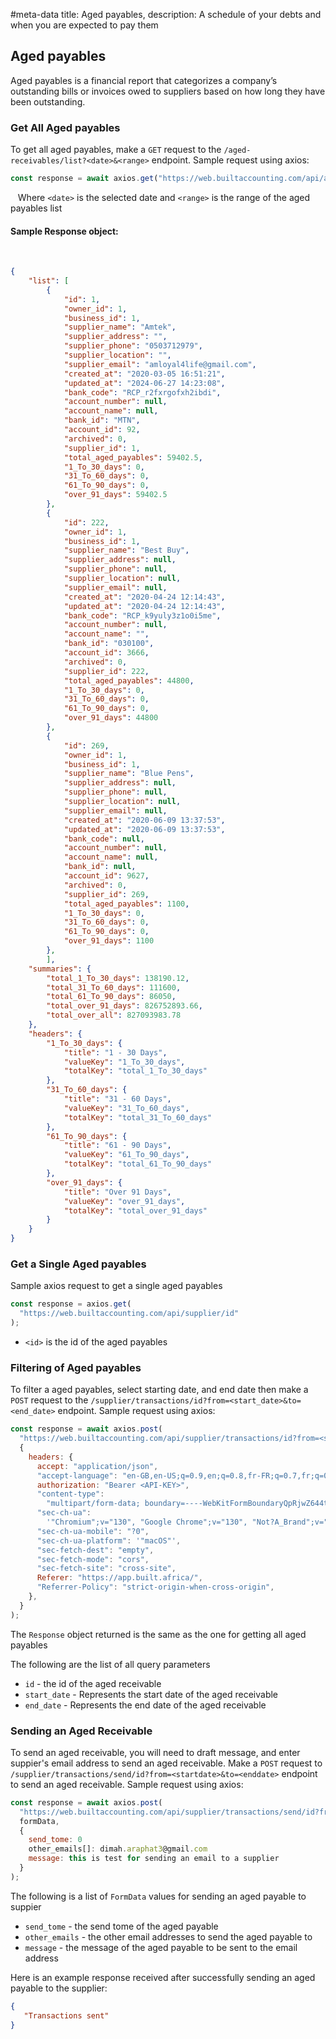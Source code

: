 #meta-data title: Aged payables, description: A schedule of your debts and when you are expected to pay them

## Aged payables

Aged payables is a financial report that categorizes a company’s outstanding bills or invoices owed to suppliers based on how long they have been outstanding.

### Get All Aged payables

To get all aged payables, make a `GET` request to the `/aged-receivables/list?<date>&<range>` endpoint. Sample request using axios:

```js
const response = await axios.get("https://web.builtaccounting.com/api/aged-receivables/list?<date>&<range>");
```
  
Where `<date>` is the selected date and `<range>` is the range of the aged payables list

#### Sample Response object:
    
```json
{
    "list": [
        {
            "id": 1,
            "owner_id": 1,
            "business_id": 1,
            "supplier_name": "Amtek",
            "supplier_address": "",
            "supplier_phone": "0503712979",
            "supplier_location": "",
            "supplier_email": "amloyal4life@gmail.com",
            "created_at": "2020-03-05 16:51:21",
            "updated_at": "2024-06-27 14:23:08",
            "bank_code": "RCP_r2fxrgofxh2ibdi",
            "account_number": null,
            "account_name": null,
            "bank_id": "MTN",
            "account_id": 92,
            "archived": 0,
            "supplier_id": 1,
            "total_aged_payables": 59402.5,
            "1_To_30_days": 0,
            "31_To_60_days": 0,
            "61_To_90_days": 0,
            "over_91_days": 59402.5
        },
        {
            "id": 222,
            "owner_id": 1,
            "business_id": 1,
            "supplier_name": "Best Buy",
            "supplier_address": null,
            "supplier_phone": null,
            "supplier_location": null,
            "supplier_email": null,
            "created_at": "2020-04-24 12:14:43",
            "updated_at": "2020-04-24 12:14:43",
            "bank_code": "RCP_k9yuly3z1o0i5me",
            "account_number": null,
            "account_name": "",
            "bank_id": "030100",
            "account_id": 3666,
            "archived": 0,
            "supplier_id": 222,
            "total_aged_payables": 44800,
            "1_To_30_days": 0,
            "31_To_60_days": 0,
            "61_To_90_days": 0,
            "over_91_days": 44800
        },
        {
            "id": 269,
            "owner_id": 1,
            "business_id": 1,
            "supplier_name": "Blue Pens",
            "supplier_address": null,
            "supplier_phone": null,
            "supplier_location": null,
            "supplier_email": null,
            "created_at": "2020-06-09 13:37:53",
            "updated_at": "2020-06-09 13:37:53",
            "bank_code": null,
            "account_number": null,
            "account_name": null,
            "bank_id": null,
            "account_id": 9627,
            "archived": 0,
            "supplier_id": 269,
            "total_aged_payables": 1100,
            "1_To_30_days": 0,
            "31_To_60_days": 0,
            "61_To_90_days": 0,
            "over_91_days": 1100
        },
        ],
    "summaries": {
        "total_1_To_30_days": 138190.12,
        "total_31_To_60_days": 111600,
        "total_61_To_90_days": 86050,
        "total_over_91_days": 826752893.66,
        "total_over_all": 827093983.78
    },
    "headers": {
        "1_To_30_days": {
            "title": "1 - 30 Days",
            "valueKey": "1_To_30_days",
            "totalKey": "total_1_To_30_days"
        },
        "31_To_60_days": {
            "title": "31 - 60 Days",
            "valueKey": "31_To_60_days",
            "totalKey": "total_31_To_60_days"
        },
        "61_To_90_days": {
            "title": "61 - 90 Days",
            "valueKey": "61_To_90_days",
            "totalKey": "total_61_To_90_days"
        },
        "over_91_days": {
            "title": "Over 91 Days",
            "valueKey": "over_91_days",
            "totalKey": "total_over_91_days"
        }
    }
}
```

### Get a Single Aged payables

Sample axios request to get a single aged payables

```js
const response = axios.get(
  "https://web.builtaccounting.com/api/supplier/id"
);
```

- `<id>` is the id of the aged payables

### Filtering of Aged payables

To filter a aged payables, select starting date, and end date then make a `POST` request to the `/supplier/transactions/id?from=<start_date>&to=<end_date>` endpoint. Sample request using axios:

```js
const response = await axios.post(
  "https://web.builtaccounting.com/api/supplier/transactions/id?from=<start_date>&to=<end_date>",
  {
    headers: {
      accept: "application/json",
      "accept-language": "en-GB,en-US;q=0.9,en;q=0.8,fr-FR;q=0.7,fr;q=0.6",
      authorization: "Bearer <API-KEY>",
      "content-type":
        "multipart/form-data; boundary=----WebKitFormBoundaryQpRjwZ644tDgqgnd",
      "sec-ch-ua":
        '"Chromium";v="130", "Google Chrome";v="130", "Not?A_Brand";v="99"',
      "sec-ch-ua-mobile": "?0",
      "sec-ch-ua-platform": '"macOS"',
      "sec-fetch-dest": "empty",
      "sec-fetch-mode": "cors",
      "sec-fetch-site": "cross-site",
      Referer: "https://app.built.africa/",
      "Referrer-Policy": "strict-origin-when-cross-origin",
    },
  }
);
```

The `Response` object returned is the same as the one for getting all aged payables

The following are the list of all query parameters

- `id` - the id of the aged receivable
- `start_date` - Represents the start date of the aged receivable
- `end_date` - Represents the end date of the aged receivable

### Sending an Aged Receivable

To send an aged receivable, you will need to draft message, and enter suppier's email address to send an aged receivable.
Make a `POST` request to `/supplier/transactions/send/id?from=<startdate>&to=<enddate>` endpoint to send an aged receivable. Sample request using axios:

```js
const response = await axios.post(
  "https://web.builtaccounting.com/api/supplier/transactions/send/id?from=<startdate>&to=<enddate>",
  formData,
  {
    send_tome: 0
    other_emails[]: dimah.araphat3@gmail.com
    message: this is test for sending an email to a supplier
  }
);
```

The following is a list of `FormData` values for sending an aged payable to suppier

- `send_tome` - the send tome of the aged payable
- `other_emails` - the other email addresses to send the aged payable to
- `message` - the message of the aged payable to be sent to the email address

Here is an example response received after successfully sending an aged payable to the supplier:

```json
{
   "Transactions sent"
}
```